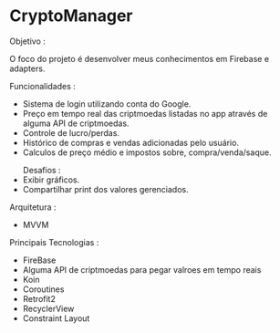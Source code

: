 # CryptoManager

Objetivo :

O foco do projeto é desenvolver meus conhecimentos em Firebase e adapters.

Funcionalidades :
<ul>
<li>Sistema de login utilizando conta do Google.</li>
<li>Preço em tempo real das criptmoedas listadas no app através de alguma API de criptmoedas.</li>
<li>Controle de lucro/perdas.</li>
<li>Histórico de compras e vendas adicionadas pelo usuário.</li>
<li>Calculos de preço médio e impostos sobre, compra/venda/saque.</li>
</ul>

<ul>
Desafios :
<li>Exibir gráficos.</li>
<li>Compartilhar print dos valores gerenciados.</li>
</ul>

Arquitetura :
<ul>
<li>MVVM</li>
</ul>

Principais Tecnologias :
<ul>
<li>FireBase</li>
<li>Alguma API de criptmoedas para pegar valroes em tempo reais</li>
<li>Koin</li>
<li>Coroutines</li>
<li>Retrofit2</li>
<li>RecyclerView</li>
<li>Constraint Layout</li>
</ul>

